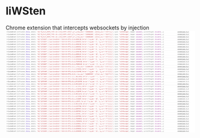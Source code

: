 # liWSten
Chrome extension that intercepts websockets by injection
![alt text](https://github.com/hrt/liWSten/blob/master/preview.png)
